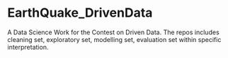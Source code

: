# EarthQuake_DrivenData
A Data Science Work for the Contest on Driven Data. The repos includes cleaning set, exploratory set, modelling set, evaluation set within specific interpretation.

